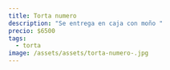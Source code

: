 ```yaml
---
title: Torta numero
description: "Se entrega en caja con moño "
precio: $6500
tags:
  - torta
image: /assets/assets/torta-numero-.jpg
---
```

